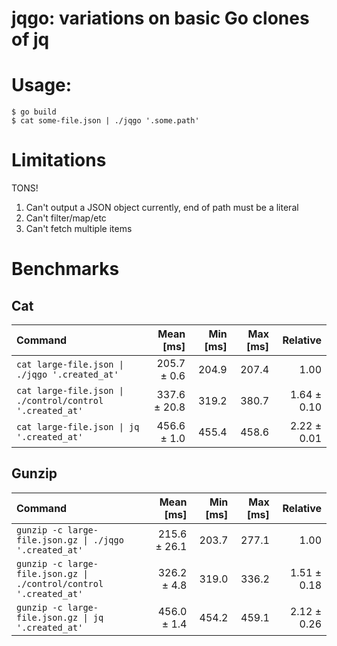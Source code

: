 # jqgo: variations on basic Go clones of jq

# Usage:

```
$ go build
$ cat some-file.json | ./jqgo '.some.path'
```

# Limitations

TONS!

1. Can't output a JSON object currently, end of path must be a literal
1. Can't filter/map/etc
1. Can't fetch multiple items

# Benchmarks

## Cat

| Command                                                  |    Mean [ms] | Min [ms] | Max [ms] |    Relative |
|:---------------------------------------------------------|-------------:|---------:|---------:|------------:|
| `cat large-file.json \| ./jqgo '.created_at'`            |  205.7 ± 0.6 |    204.9 |    207.4 |        1.00 |
| `cat large-file.json \| ./control/control '.created_at'` | 337.6 ± 20.8 |    319.2 |    380.7 | 1.64 ± 0.10 |
| `cat large-file.json \| jq '.created_at'`                |  456.6 ± 1.0 |    455.4 |    458.6 | 2.22 ± 0.01 |

## Gunzip

| Command                                                           |    Mean [ms] | Min [ms] | Max [ms] |    Relative |
|:------------------------------------------------------------------|-------------:|---------:|---------:|------------:|
| `gunzip -c large-file.json.gz \| ./jqgo '.created_at'`            | 215.6 ± 26.1 |    203.7 |    277.1 |        1.00 |
| `gunzip -c large-file.json.gz \| ./control/control '.created_at'` |  326.2 ± 4.8 |    319.0 |    336.2 | 1.51 ± 0.18 |
| `gunzip -c large-file.json.gz \| jq '.created_at'`                |  456.0 ± 1.4 |    454.2 |    459.1 | 2.12 ± 0.26 |
